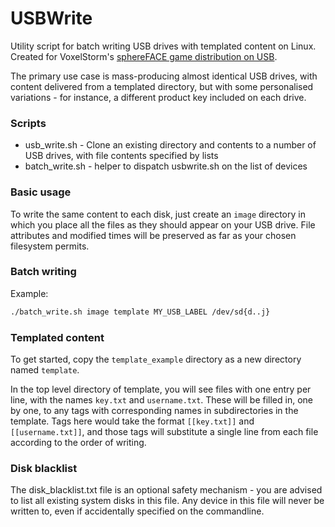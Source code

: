 # USBWrite
Utility script for batch writing USB drives with templated content on Linux.  Created for VoxelStorm's [sphereFACE game distribution on USB](https://www.kickstarter.com/projects/voxelstorm/sphereface/posts/1821110).

The primary use case is mass-producing almost identical USB drives, with content delivered from a templated directory, but with some personalised variations - for instance, a different product key included on each drive.

### Scripts
- usb_write.sh - Clone an existing directory and contents to a number of USB drives, with file contents specified by lists
- batch_write.sh - helper to dispatch usbwrite.sh on the list of devices

### Basic usage
To write the same content to each disk, just create an `image` directory in which you place all the files as they should appear on your USB drive.  File attributes and modified times will be preserved as far as your chosen filesystem permits.

### Batch writing
Example:
```sh
./batch_write.sh image template MY_USB_LABEL /dev/sd{d..j}
```

### Templated content

To get started, copy the `template_example` directory as a new directory named `template`.

In the top level directory of template, you will see files with one entry per line, with the names `key.txt` and `username.txt`.  These will be filled in, one by one, to any tags with corresponding names in subdirectories in the template.  Tags here would take the format `[[key.txt]]` and `[[username.txt]]`, and those tags will substitute a single line from each file according to the order of writing.

### Disk blacklist

The disk_blacklist.txt file is an optional safety mechanism - you are advised to list all existing system disks in this file.  Any device in this file will never be written to, even if accidentally specified on the commandline.
